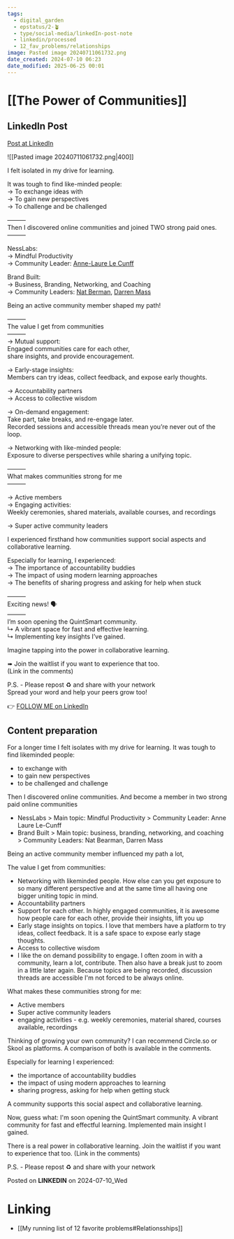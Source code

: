 ```yaml
---
tags:
  - digital_garden
  - epstatus/2-🪴
  - type/social-media/linkedIn-post-note
  - linkedin/processed
  - 12_fav_problems/relationships
image: Pasted image 20240711061732.png
date_created: 2024-07-10 06:23
date_modified: 2025-06-25 00:01
---
```

# [[The Power of Communities]]

## LinkedIn Post

[Post at LinkedIn](https://www.linkedin.com/posts/sebastiankamilli_i-felt-isolated-in-my-drive-for-learning-activity-7216690227967320064-nWza?utm_source=share&utm_medium=member_desktop)

![[Pasted image 20240711061732.png|400]]

I felt isolated in my drive for learning.  
  
It was tough to find like-minded people:  
→ To exchange ideas with  
→ To gain new perspectives  
→ To challenge and be challenged  
  
———  
Then I discovered online communities and joined TWO strong paid ones.  
———  
  
NessLabs:  
→ Mindful Productivity  
→ Community Leader: [](https://www.linkedin.com/in/ACoAAAZS4-0Bp9c9yPb6ni-1TIbieOs4XSapDHM)[Anne-Laure Le Cunff](https://www.linkedin.com/in/alecunff/)  
  
Brand Built:  
→ Business, Branding, Networking, and Coaching  
→ Community Leaders: [](https://www.linkedin.com/in/ACoAAAFjpa8B7wpeBT3HiBnn6GitlAjVuum3dLc)[Nat Berman](https://www.linkedin.com/in/nathanielberman/), [](https://www.linkedin.com/in/ACoAAAFvS4MBjL7DwPIaIty21SMNubtWoscPOOQ)[Darren Mass](https://www.linkedin.com/in/darrenmass/)  
  
Being an active community member shaped my path!  
  
———  
The value I get from communities  
———  
→ Mutual support:  
Engaged communities care for each other,  
share insights, and provide encouragement.  
  
→ Early-stage insights:  
Members can try ideas, collect feedback, and expose early thoughts.  
  
→ Accountability partners  
→ Access to collective wisdom  
  
→ On-demand engagement:  
Take part, take breaks, and re-engage later.  
Recorded sessions and accessible threads mean you’re never out of the loop.  
  
→ Networking with like-minded people:  
Exposure to diverse perspectives while sharing a unifying topic.  
  
———  
What makes communities strong for me  
———  
  
→ Active members  
→ Engaging activities:  
Weekly ceremonies, shared materials, available courses, and recordings  
  
→ Super active community leaders  

I experienced firsthand how communities support social aspects and collaborative learning.  

Especially for learning, I experienced:  
→ The importance of accountability buddies  
→ The impact of using modern learning approaches  
→ The benefits of sharing progress and asking for help when stuck  
  
———  
Exciting news! 🗣️  
———  
I’m soon opening the QuintSmart community.  
↳ A vibrant space for fast and effective learning.  
↳ Implementing key insights I’ve gained.  
  
Imagine tapping into the power in collaborative learning.  
  
➠ Join the waitlist if you want to experience that too.  
(Link in the comments)  

P.S. - Please repost ♻ and share with your network  
Spread your word and help your peers grow too!  

👉 [FOLLOW ME on LinkedIn](https://www.linkedin.com/comm/mynetwork/discovery-see-all?usecase=PEOPLE_FOLLOWS&followMember=sebastiankamilli)

## Content preparation

For a longer time I felt isolates with my drive for learning. It was tough to find likeminded people:
* to exchange with
* to gain new perspectives
* to be challenged and challenge

Then I discovered online communities. 
And become a member in two strong paid online communities
+ NessLabs > Main topic: Mindful Productivity > Community Leader: Anne Laure Le-Cunff
+ Brand Built > Main topic: business, branding, networking, and coaching > Community Leaders: Nat Bearman, Darren Mass

Being an active community member influenced my path a lot,

The value I get from communities:
+ Networking with likeminded people. How else can you get exposure to so many different perspective and at the same time all having one bigger uniting topic in mind.
+ Accountability partners
+ Support for each other. In highly engaged communities, it is awesome how people care for each other, provide their insights, lift you up
+ Early stage insights on topics. I love that members have a platform to try ideas, collect feedback. It is a safe space to expose early stage thoughts.
+ Access to collective wisdom
+ I like the on demand possibility to engage. I often zoom in with a community, learn a lot, contribute. Then also have a break just to zoom in a little later again. Because topics are being recorded, discussion threads are accessible I'm not forced to be always online. 

What makes these communities strong for me:
+ Active members
+ Super active community leaders
+ engaging activities - e.g. weekly ceremonies, material shared, courses available, recordings

Thinking  of growing your own community? 
I can recommend Circle.so or Skool as platforms. 
A comparison of both is available in the comments.

Especially for learning I experienced:
+ the importance of accountability buddies
+ the impact of using modern approaches to learning
+ sharing progress, asking for help when getting stuck

A community supports this social aspect and collaborative learning. 

Now, guess what: I'm soon opening the QuintSmart community. 
A vibrant community for fast and effectful learning.
Implemented main insight I gained.

There is a real power in collaborative learning. 
Join the waitlist if you want to experience that too. (Link in the comments) 

P.S. - Please repost ♻ and share with your network 

Posted on **LINKEDIN** on 2024-07-10_Wed

# Linking

+ [[My running list of 12 favorite problems#Relationsships]]